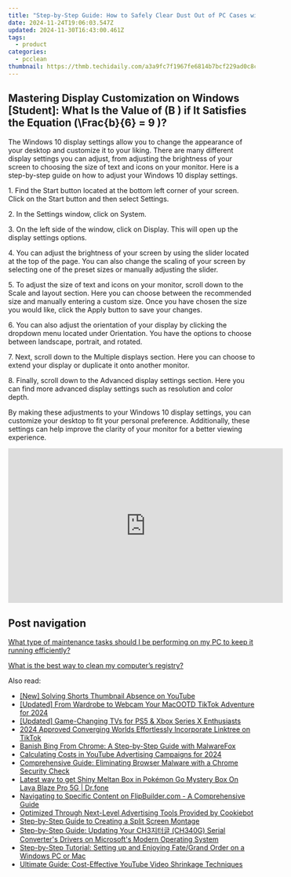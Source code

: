 ```yaml
---
title: "Step-by-Step Guide: How to Safely Clear Dust Out of PC Cases with YL Software Tips"
date: 2024-11-24T19:06:03.547Z
updated: 2024-11-30T16:43:00.461Z
tags:
  - product
categories:
  - pcclean
thumbnail: https://thmb.techidaily.com/a3a9fc7f1967fe6814b7bcf229ad0c8c09fecb880f152e3279a23ce2f1e6acd7.jpg
---
```


## Mastering Display Customization on Windows [Student]: What Is the Value of \(B \) if It Satisfies the Equation \(\Frac{b}{6} = 9 \)?

The Windows 10 display settings allow you to change the appearance of your desktop and customize it to your liking. There are many different display settings you can adjust, from adjusting the brightness of your screen to choosing the size of text and icons on your monitor. Here is a step-by-step guide on how to adjust your Windows 10 display settings. 

1\. Find the Start button located at the bottom left corner of your screen. Click on the Start button and then select Settings.

2\. In the Settings window, click on System.

3\. On the left side of the window, click on Display. This will open up the display settings options. 

4\. You can adjust the brightness of your screen by using the slider located at the top of the page. You can also change the scaling of your screen by selecting one of the preset sizes or manually adjusting the slider.

5\. To adjust the size of text and icons on your monitor, scroll down to the Scale and layout section. Here you can choose between the recommended size and manually entering a custom size. Once you have chosen the size you would like, click the Apply button to save your changes.

6\. You can also adjust the orientation of your display by clicking the dropdown menu located under Orientation. You have the options to choose between landscape, portrait, and rotated.

7\. Next, scroll down to the Multiple displays section. Here you can choose to extend your display or duplicate it onto another monitor.

8\. Finally, scroll down to the Advanced display settings section. Here you can find more advanced display settings such as resolution and color depth. 

By making these adjustments to your Windows 10 display settings, you can customize your desktop to fit your personal preference. Additionally, these settings can help improve the clarity of your monitor for a better viewing experience.

<!-- affiliate ads begin -->
<iframe width="560" height="315" src="https://www.youtube.com/embed/43goO8X0iX0?si=48Cqf6td2q_6T6h3" title="YouTube video player" frameborder="0" allow="accelerometer; autoplay; clipboard-write; encrypted-media; gyroscope; picture-in-picture; web-share" referrerpolicy="strict-origin-when-cross-origin" allowfullscreen></iframe>
<!-- affiliate ads end -->

## Post navigation

[What type of maintenance tasks should I be performing on my PC to keep it running efficiently?](https://tools.techidaily.com/pcclean/products/)

[What is the best way to clean my computer’s registry?](https://tools.techidaily.com/pcclean/products/)

<ins class="adsbygoogle"
     style="display:block"
     data-ad-format="autorelaxed"
     data-ad-client="ca-pub-7571918770474297"
     data-ad-slot="1223367746"></ins>

<ins class="adsbygoogle"
     style="display:block"
     data-ad-client="ca-pub-7571918770474297"
     data-ad-slot="8358498916"
     data-ad-format="auto"
     data-full-width-responsive="true"></ins>

<span class="atpl-alsoreadstyle">Also read:</span>
<div><ul>
<li><a href="https://youtube-stream.techidaily.com/new-solving-shorts-thumbnail-absence-on-youtube/"><u>[New] Solving Shorts Thumbnail Absence on YouTube</u></a></li>
<li><a href="https://tiktok-video-files.techidaily.com/updated-from-wardrobe-to-webcam-your-macootd-tiktok-adventure-for-2024/"><u>[Updated] From Wardrobe to Webcam Your MacOOTD TikTok Adventure for 2024</u></a></li>
<li><a href="https://some-knowledge.techidaily.com/updated-game-changing-tvs-for-ps5-and-xbox-series-x-enthusiasts/"><u>[Updated] Game-Changing TVs for PS5 & Xbox Series X Enthusiasts</u></a></li>
<li><a href="https://extra-lessons.techidaily.com/2024-approved-converging-worlds-effortlessly-incorporate-linktree-on-tiktok/"><u>2024 Approved Converging Worlds Effortlessly Incorporate Linktree on TikTok</u></a></li>
<li><a href="https://discover-fantastic.techidaily.com/banish-bing-from-chrome-a-step-by-step-guide-with-malwarefox/"><u>Banish Bing From Chrome: A Step-by-Step Guide with MalwareFox</u></a></li>
<li><a href="https://vp-tips.techidaily.com/calculating-costs-in-youtube-advertising-campaigns-for-2024/"><u>Calculating Costs in YouTube Advertising Campaigns for 2024</u></a></li>
<li><a href="https://discover-fantastic.techidaily.com/comprehensive-guide-eliminating-browser-malware-with-a-chrome-security-check/"><u>Comprehensive Guide: Eliminating Browser Malware with a Chrome Security Check</u></a></li>
<li><a href="https://android-pokemon-go.techidaily.com/latest-way-to-get-shiny-meltan-box-in-pokemon-go-mystery-box-on-lava-blaze-pro-5g-drfone-by-drfone-virtual-android/"><u>Latest way to get Shiny Meltan Box in Pokémon Go Mystery Box On Lava Blaze Pro 5G | Dr.fone</u></a></li>
<li><a href="https://win-tips.techidaily.com/navigating-to-specific-content-on-flipbuildercom-a-comprehensive-guide/"><u>Navigating to Specific Content on FlipBuilder.com - A Comprehensive Guide</u></a></li>
<li><a href="https://solve-info.techidaily.com/optimized-through-next-level-advertising-tools-provided-by-cookiebot/"><u>Optimized Through Next-Level Advertising Tools Provided by Cookiebot</u></a></li>
<li><a href="https://discover-fantastic.techidaily.com/step-by-step-guide-to-creating-a-split-screen-montage/"><u>Step-by-Step Guide to Creating a Split Screen Montage</u></a></li>
<li><a href="https://win-amazing.techidaily.com/step-by-step-guide-updating-your-ch3-ch340g-serial-converters-drivers-on-microsofts-modern-operating-system/"><u>Step-by-Step Guide: Updating Your CH3지터글 (CH340G) Serial Converter's Drivers on Microsoft's Modern Operating System</u></a></li>
<li><a href="https://discover-fantastic.techidaily.com/step-by-step-tutorial-setting-up-and-enjoying-fategrand-order-on-a-windows-pc-or-mac/"><u>Step-by-Step Tutorial: Setting up and Enjoying Fate/Grand Order on a Windows PC or Mac</u></a></li>
<li><a href="https://discover-fantastic.techidaily.com/ultimate-guide-cost-effective-youtube-video-shrinkage-techniques/"><u>Ultimate Guide: Cost-Effective YouTube Video Shrinkage Techniques</u></a></li>
</ul></div>


